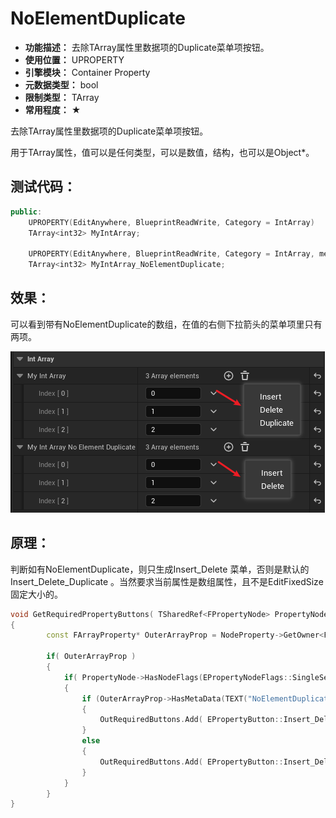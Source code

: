 ﻿# NoElementDuplicate

- **功能描述：** 去除TArray属性里数据项的Duplicate菜单项按钮。
- **使用位置：** UPROPERTY
- **引擎模块：** Container Property
- **元数据类型：** bool
- **限制类型：** TArray
- **常用程度：** ★

去除TArray属性里数据项的Duplicate菜单项按钮。

用于TArray属性，值可以是任何类型，可以是数值，结构，也可以是Object*。

## 测试代码：

```cpp
public:
	UPROPERTY(EditAnywhere, BlueprintReadWrite, Category = IntArray)
	TArray<int32> MyIntArray;

	UPROPERTY(EditAnywhere, BlueprintReadWrite, Category = IntArray, meta = (NoElementDuplicate))
	TArray<int32> MyIntArray_NoElementDuplicate;
```

## 效果：

可以看到带有NoElementDuplicate的数组，在值的右侧下拉箭头的菜单项里只有两项。

![Untitled](Meta_Container_NoElementDuplicate_Untitled.png)

## 原理：

判断如有NoElementDuplicate，则只生成Insert_Delete 菜单，否则是默认的Insert_Delete_Duplicate 。当然要求当前属性是数组属性，且不是EditFixedSize固定大小的。

```cpp
void GetRequiredPropertyButtons( TSharedRef<FPropertyNode> PropertyNode, TArray<EPropertyButton::Type>& OutRequiredButtons, bool bUsingAssetPicker )
{
		const FArrayProperty* OuterArrayProp = NodeProperty->GetOwner<FArrayProperty>();

		if( OuterArrayProp )
		{
			if( PropertyNode->HasNodeFlags(EPropertyNodeFlags::SingleSelectOnly) && !(OuterArrayProp->PropertyFlags & CPF_EditFixedSize) )
			{
				if (OuterArrayProp->HasMetaData(TEXT("NoElementDuplicate")))
				{
					OutRequiredButtons.Add( EPropertyButton::Insert_Delete );
				}
				else
				{
					OutRequiredButtons.Add( EPropertyButton::Insert_Delete_Duplicate );
				}
			}
		}
}
```